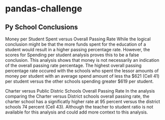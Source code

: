 # pandas-challenge

## Py School Conclusions

Money per Student Spent versus Overall Passing Rate
While the logical conclusion might be that the more funds spent for the education of a student would result in a higher passing percentage rate.  However, the scores for Spending per student analysis proves this to be a false conclusion.  This analysis shows that money is not necessarily an indication of the overall passing rate percentage.  The highest overall passing percentage rate occured with the schools who spent the lessor amounts of money per student with an average spend amount of less tha $621 (Cell 41) per student versus the other schools spending greater $619 per student.

Charter versus Public Distric Schools Overall Passing Rate
In the analysis comparing the Charter versus District schools overall passing rate, the charter school has a significatly higher rate at 95 percent versus the district schools 74 percent (Cell 43). Although the teacher to student ratio is not available for this analysis and could add more context to this analysis.
